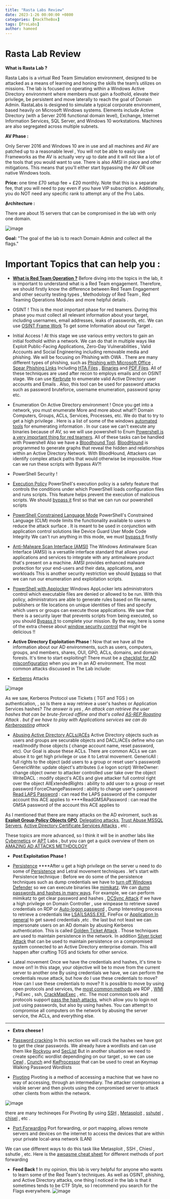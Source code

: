 ```yaml
---
title: "Rasta Labs Review"
date: 2023-1-26 00:00:00 +0800
categories: [HackTheBox]
tags: [ProLabs]
author: hameed
---
```

# Rasta Lab Review

**What is Rasta Lab ?** 

Rasta Labs is a virtual Red Team Simulation environment, designed to be attacked as a means of learning and honing the skills the team’s utilizes on missions. The lab is focused on operating within a Windows Active Directory environment where members must gain a foothold, elevate their privilege, be persistent and move laterally to reach the goal of Domain Admin. RastaLabs is designed to simulate a typical corporate environment, based heavily on Microsoft Windows systems. Elements include Active Directory (with a Server 2016 functional domain level), Exchange, Internet Information Services, SQL Server, and Windows 10 workstations. Machines are also segregated across multiple subnets.

**AV Phase :** 

Only Server 2016 and Windows 10 are in use and all machines and AV are patched up to a reasonable level , You will not be able to easily use Frameworks as the AV is actually very up to date and it will not like a lot of the tools that you would want to use. There is also AMSI in place and other mitigations. This means that you'll either start bypassing the AV OR use native Windows tools.

**Price:**
 one time £70 setup fee + £20 monthly. Note that 
this is a separate fee, that you will need to pay even if you have VIP 
subscription. Additionally, you do NOT need any specific rank to attempt
 any of the Pro Labs.

**ِArchitecture :**

There are about 15 servers that can be compromised in the lab with only one domain.

![image](https://github.com/0xliberta/0xliberta.github.io/assets/154480148/453c5d73-7c90-4ad6-8565-ea8ad7f66f58)


**Goal:**
 "The goal of the lab is to reach Domain Admin and collect all the flags."

# Important Topics that can help you :

- **[What is Red Team Operation ?](https://www.hackingarticles.in/guide-to-red-team-operations/)** 
Before diving into the topics in the lab, it is important to understand what is a Red Team engagement. Therefore, we should firstly know the difference between Red Team Engagement and other security testing types , Methodology of Red Team , Red Teaming Operations Modules and more helpful details .
- OSINT !
This is the most important  phase for red teamers. During this phase you must collect all relevant information about your target, including usernames, email addresses, leaks of passwords, etc.
We can use [OSINT Frame Work](https://osintframework.com/) To get some Information about our Target .
- Initial Access !
At this stage we use various entry vectors to gain an initial foothold within a network. We can do that in multiple ways like Exploit Public-Facing Applications, Zero-Day Vulnerabilities , Valid Accounts and Social Engineering including removable media and phishing. We will be focusing on Phishing with OWA . There are many different types of phishing, such as [Phishing with Microsoft Office](https://www.ired.team/offensive-security/initial-access/phishing-with-ms-office) , [Spear Phishing Links](https://dmcxblue.gitbook.io/red-team-notes/initial-acces/spear-phishing-links) Including [HTA Files](https://dmcxblue.gitbook.io/red-team-notes/initial-acces/spear-phishing-links/tools) , [Binaries](https://dmcxblue.gitbook.io/red-team-notes/initial-acces/spear-phishing-links/binaries) and [PDF Files](https://dmcxblue.gitbook.io/red-team-notes/initial-acces/spear-phishing-links/pdf). All of these techniques are used after recon to employs emails and on OSINT stage. We can use [Kerbrute](https://www.hackingarticles.in/a-detailed-guide-on-kerbrute/) to enumerate valid Active Directory user accounts and Emails . Also, this tool can be used for password attacks such as password bruteforce, username enumeration, password spray etc.
- Enumeration On Active Directory environment !
Once you get into a network, you must enumerate More and more about what?!
Domain Computers, Groups, ACLs, Services, Processes, etc. 
We do that to try to get a high privilege .
Here is a list of some of the windows [automated tools](https://www.hackingarticles.in/window-privilege-escalation-automated-script/) for enumerating information .
In our case we can't execute any binaries because of AV, so we will use powershell to Enum [Powershell is a very important thing for red teamers](https://book.hacktricks.xyz/windows-hardening/basic-powershell-for-pentesters). All of these tasks can be handled with Powershell
Also we have a [Bloodhound Tool](https://www.hackingarticles.in/active-directory-enumeration-bloodhound/). [BloodHound](https://bloodhound.readthedocs.io/en/latest/data-collection/sharphound-all-flags.html) is programmed to generate graphs that reveal the hidden and relationships within an Active Directory Network. With BloodHound, Attackers can identify complex attack paths that would otherwise be impossible.
How can we run these scripts with Bypass AV?!
- PowerShell Security !
- [Execution Policy](https://learn.microsoft.com/en-us/powershell/module/microsoft.powershell.core/about/about_execution_policies?view=powershell-7.3)
PowerShell's execution policy is a safety feature that controls the conditions under which PowerShell loads configuration files and runs scripts. This feature helps prevent the execution of malicious scripts.
We should [bypass it](https://www.netspi.com/blog/technical/network-penetration-testing/15-ways-to-bypass-the-powershell-execution-policy/) first so that we can run our powershell scripts

- [PowerShell Constrained Language Mode](https://devblogs.microsoft.com/powershell/powershell-constrained-language-mode/)
PowerShell's Constrained Language (CLM) mode limits the functionality available to users to reduce the attack surface
. It is meant to be used in conjunction with application control solutions like Device Guard User Mode Code Integrity
We can't run anything in this mode, we must [bypass it](https://github.com/padovah4ck/PSByPassCLM) firstly
- [Anti-Malware Scan Interface (AMSI)](https://learn.microsoft.com/en-us/windows/win32/amsi/antimalware-scan-interface-portal)
The Windows Antimalware Scan Interface (AMSI) is a versatile interface standard that allows your applications and services to integrate with any antimalware product that's present on a machine. AMSI provides enhanced malware protection for your end-users and their data, applications, and workloads
This is another security restriction we should [bypass](https://www.hackingarticles.in/a-detailed-guide-on-amsi-bypass/) so that we can run our enumeration and exploitation scripts.

- [PowerShell with Applocker](https://learn.microsoft.com/en-us/windows/security/threat-protection/windows-defender-application-control/applocker/use-the-applocker-windows-powershell-cmdlets) 
Windows AppLocker lets administrators control which executable files are denied or allowed to be run. With this policy, administrators are able to generate rules based on file names, publishers or file locations on unique identities of files and specify which users or groups can execute those applications.
We saw that there is a security layer that prevents scripts from being executed, so you should [Bypass it](https://www.hacking-tutorial.com/hacking-tutorial/how-to-bypass-windows-applocker/) to complete your mission.
By the way, here is some of the extra cheese about [window security control](https://book.hacktricks.xyz/windows-hardening/authentication-credentials-uac-and-efs) that might be delicious !!
- **Active Directory Exploitation Phase** !
Now that we have all the information about our AD environments, such as users, computers, groups, and members, shares, OUI, GPO, ACLs, domains, and domain forests. It's time to start exploiting!! There must be a [checklist for AD misconfiguration](https://github.com/S1ckB0y1337/Active-Directory-Exploitation-Cheat-Sheet) when you are in an AD environment. The most common attacks discussed in The Lab include:
- [Kerberos](https://www.simplilearn.com/what-is-kerberos-article) Attacks

![image](https://github.com/0xliberta/0xliberta.github.io/assets/154480148/cbe8e37b-a8f2-434f-844b-6e12fef74381)


As we saw, Kerberos Protocol use Tickets ( TGT and TGS ) on authentication, , so Is there a way retrieve a user's hashes or Application Services hashes?
 *The answer is yes , An attack can retrieve the user hashes that can be brute-forced offline and that's called [AS-REP Roasting](https://www.hackingarticles.in/as-rep-roasting/) Attack . but if we have to play with Applications services we can do [Kerberoasting](https://www.hackingarticles.in/deep-dive-into-kerberoasting-attack/) attack*

- [Abusing Active Directory ACLs/ACEs](https://book.hacktricks.xyz/windows-hardening/active-directory-methodology/acl-persistence-abuse)
Active Directory objects such as users and groups are securable objects and DACL/ACEs define who can read/modify those objects ( change account name, reset password, etc). Our Goal is  abuse these ACLs.
 There are common ACLs we can abuse it to get high privilege or use it to Letral movement.
GenericAll : full rights to the object (add users to a group or reset user's password)
GenericWrite: update object's attributes (i.e logon script)
WriteOwner: change object owner to attacker controlled user take over the object
WriteDACL : modify object's ACEs and give attacker full control right over the object
AllExtendedRights : ability to add user to a group or reset password
ForceChangePassword : ability to change user's password
[Read LAPS Password](https://www.hackingarticles.in/credential-dumpinglaps/) : can read the LAPS password of the computer account this ACE applies to
****ReadGMSAPassword :  can read the GMSA password of the account this ACE applies to

As I mentioned that there are many attacks on the AD eviroment, such as **[Exploit Group Policy Objects GPO](https://github.com/swisskyrepo/PayloadsAllTheThings/blob/master/Methodology%20and%20Resources/Active%20Directory%20Attack.md#exploit-group-policy-objects-gpo)**, [Delegating attacks](https://www.hackingarticles.in/domain-escalation-resource-based-constrained-delegation/), [Trust Abuse MSSQL Servers](https://github.com/drak3hft7/Cheat-Sheet---Active-Directory#trust-abuse-mssql-servers), [Active Directory Certificate Services Attacks](https://github.com/swisskyrepo/PayloadsAllTheThings/blob/master/Methodology%20and%20Resources/Active%20Directory%20Attack.md#active-directory-certificate-services) , etc .

These topics are more advanced, so I think it will be in another labs like [Cybernetics](https://www.hackthebox.com/home/labs/pro/view/3) or [APT](https://www.hackthebox.com/home/labs/pro/view/5) Labs , but you can get a quick overview of them on [AMAZING AD ATTACKS METHDOLOGY](https://github.com/swisskyrepo/PayloadsAllTheThings/blob/master/Methodology%20and%20Resources/Active%20Directory%20Attack.md)

- **Post Exploitation Phase !**
- [Persistence](https://github.com/swisskyrepo/PayloadsAllTheThings/blob/master/Methodology%20and%20Resources/Windows%20-%20Persistence.md)
****After u get a high privilege on the server u need to do some of  [Persistence](https://github.com/swisskyrepo/PayloadsAllTheThings/blob/master/Methodology%20and%20Resources/Windows%20-%20Persistence.md) and Letral movement techniques .
 let's start with Persistence technique :
Before we do some of the persistence techniques such as dump credentials we have to [turn off Windows Defender](https://github.com/swisskyrepo/PayloadsAllTheThings/blob/master/Methodology%20and%20Resources/Windows%20-%20Persistence.md#disable-windows-defender) so we can execute binaries like [mimikatz](https://www.hackingarticles.in/understanding-guide-mimikatz/).
We can [dump passwords and hashes in many ways](https://www.hackingarticles.in/password-dumping-cheatsheet-windows/). For example, we can perform mimikatz to get clear password and hashes , [DCSync Attack](https://www.hackingarticles.in/credential-dumping-dcsync-attack/) if we have a high privilege on Domain Controller , use winpease to retrieve saved credentials on RDP or [Auto-logon password](https://www.hackingarticles.in/credential-dumping-windows-autologon-password/) , Dump Interesting process to retrieve a credentials like [LSA|LSASS.EXE](https://www.hackingarticles.in/credential-dumping-local-security-authority-lsalsass-exe/), FireFox or [Application In general](https://www.hackingarticles.in/credential-dumping-applications/)  to get saved credentials ,etc .  the last but not least we can impersonate users on an AD domain by abusing Kerberos authentication. This is called [Golden Ticket Attack](https://www.hackingarticles.in/domain-persistence-golden-ticket-attack/) . 
Those techniques are used to maintain persistence in the network. In addition [Silver ticket Attack](https://www.hackingarticles.in/domain-persistence-silver-ticket-attack/)  that can be used to maintain persistence on a compromised system connected to an Active Directory enterprise domain. This will happen after crafting TGS and tickets for other service.

- Lateal movement 
Once we have the credentials and hashes, it's time to move on!!
In this stage, your objective will be to move from the current server to another one By using credentials we have, we can perform the credentials reuse attack, but how do I use these credentials to move? 
How can I use these credentials to move? It is possible to move by using open protocols and services, the [most common methods](https://www.hackingarticles.in/lateral-movement-remote-services-mitret1021/) are RDP , [WMI](https://www.hackingarticles.in/lateral-movement-wmi/) , PsExec , ssh, [CrackMapExec](https://www.hackingarticles.in/lateral-moment-on-active-directory-crackmapexec/) , etc. The most common tools and protocols support [pass the hash attacks](https://www.hackingarticles.in/lateral-movement-pass-the-hash-attack/), which allow you to login not just using passwords, but also by using hashes.
You can attempt to compromise all computers on the network by abusing the server service, the ACLs, and everything else.

****
- **Extra cheese !** 

- [Password cracking](https://www.hackingarticles.in/wordlists-for-pentester/) 
In this section we will crack the hashes we have got to get the clear passwords. We already have a wordlists and can use them like [Rockyou](https://github.com/praetorian-inc/Hob0Rules/blob/master/wordlists/rockyou.txt.gz) and [SecList](https://github.com/danielmiessler/SecLists) But in another situation we need to create specific wordlist dependinging on our target , so we can use [Cewl](https://www.geeksforgeeks.org/cewl-tool-creating-custom-wordlists-tool-in-kali-linux/) , [Crunch](https://www.hackingarticles.in/a-detailed-guide-on-crunch/) and [KwProcessor](https://github.com/hashcat/kwprocessor) that  can be used to creat an Keymap Walking Password Wordlists

- [Pivoting](https://github.com/swisskyrepo/PayloadsAllTheThings/blob/master/Methodology%20and%20Resources/Network%20Pivoting%20Techniques.md) 
Pivoting is a method of accessing a machine that we have no way of accessing, through an intermediary. The attacker compromises a visible server and then pivots using the compromised server to attack other clients from within the network.

![image](https://github.com/0xliberta/0xliberta.github.io/assets/154480148/91867d68-5bc6-4d72-a85a-cec5ef86fb98)


 there are many techineqes For Pivoting By using [SSH](https://github.com/swisskyrepo/PayloadsAllTheThings/blob/master/Methodology%20and%20Resources/Network%20Pivoting%20Techniques.md#ssh) , [Metasploit](https://github.com/swisskyrepo/PayloadsAllTheThings/blob/master/Methodology%20and%20Resources/Network%20Pivoting%20Techniques.md#metasploit) , [sshutel](https://github.com/swisskyrepo/PayloadsAllTheThings/blob/master/Methodology%20and%20Resources/Network%20Pivoting%20Techniques.md#sshuttle) , [chisel](https://github.com/swisskyrepo/PayloadsAllTheThings/blob/master/Methodology%20and%20Resources/Network%20Pivoting%20Techniques.md#chisel) , etc . 

- [Port Forwarding](https://www.coeosolutions.com/news/what-is-port-forwarding) 
Port forwarding, or port mapping, allows remote servers and devices on the internet to access the devices that are within your private local-area network (LAN)

We can use different ways to do this task like Metasploit , SSH , Chiesl , sshutle , etc.
Here is the [awoasme cheat sheet](https://www.hackingarticles.in/port-forwarding-tunnelling-cheatsheet/) for different methods of port forwarding

- **Feed Back !** 
In my opinion, this lab is very helpful for anyone who wants to learn some of the Red Team's techniques. As well as OSINT, phishing, and Active Directory attacks, one thing I noticed in the lab is that it sometimes tends to be CTF Style, so I recommend you search for the Flags everywhere.
![image](https://github.com/0xliberta/0xliberta.github.io/assets/154480148/9748f88e-597e-4e69-b0df-d1d75bb2068d)
